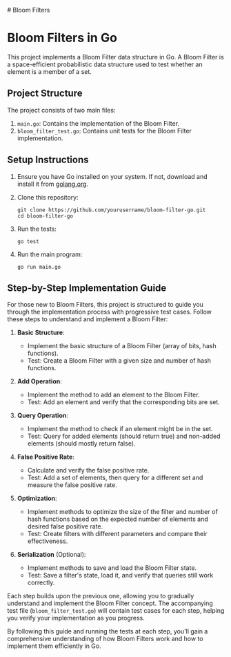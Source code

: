 # Bloom Filters

# Bloom Filters in Go

This project implements a Bloom Filter data structure in Go. A Bloom Filter is a space-efficient probabilistic data structure used to test whether an element is a member of a set.

## Project Structure

The project consists of two main files:

1. `main.go`: Contains the implementation of the Bloom Filter.
2. `bloom_filter_test.go`: Contains unit tests for the Bloom Filter implementation.

## Setup Instructions

1. Ensure you have Go installed on your system. If not, download and install it from [golang.org](https://golang.org/).

2. Clone this repository:
   ```
   git clone https://github.com/yourusername/bloom-filter-go.git
   cd bloom-filter-go
   ```

3. Run the tests:
   ```
   go test
   ```

4. Run the main program:
   ```
   go run main.go
   ```

## Step-by-Step Implementation Guide

For those new to Bloom Filters, this project is structured to guide you through the implementation process with progressive test cases. Follow these steps to understand and implement a Bloom Filter:

1. **Basic Structure**: 
   - Implement the basic structure of a Bloom Filter (array of bits, hash functions).
   - Test: Create a Bloom Filter with a given size and number of hash functions.

2. **Add Operation**: 
   - Implement the method to add an element to the Bloom Filter.
   - Test: Add an element and verify that the corresponding bits are set.

3. **Query Operation**: 
   - Implement the method to check if an element might be in the set.
   - Test: Query for added elements (should return true) and non-added elements (should mostly return false).

4. **False Positive Rate**: 
   - Calculate and verify the false positive rate.
   - Test: Add a set of elements, then query for a different set and measure the false positive rate.

5. **Optimization**: 
   - Implement methods to optimize the size of the filter and number of hash functions based on the expected number of elements and desired false positive rate.
   - Test: Create filters with different parameters and compare their effectiveness.

6. **Serialization** (Optional):
   - Implement methods to save and load the Bloom Filter state.
   - Test: Save a filter's state, load it, and verify that queries still work correctly.

Each step builds upon the previous one, allowing you to gradually understand and implement the Bloom Filter concept. The accompanying test file (`bloom_filter_test.go`) will contain test cases for each step, helping you verify your implementation as you progress.

By following this guide and running the tests at each step, you'll gain a comprehensive understanding of how Bloom Filters work and how to implement them efficiently in Go.
